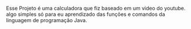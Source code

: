 Esse Projeto é uma calculadora que fiz baseado em um video do youtube. algo simples só para eu aprendizado das funções e comandos da linguagem de programação Java.
